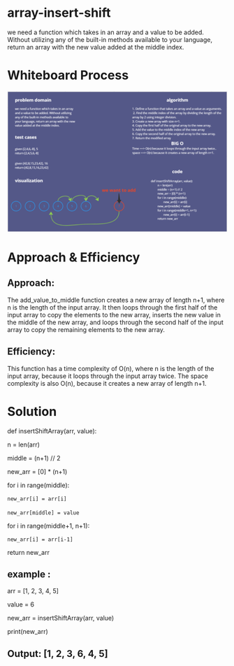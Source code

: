 # array-insert-shift
we need a function which takes in an array and a value to be added. Without utilizing any of the built-in methods available to your language, return an array with the new value added at the middle index.

# Whiteboard Process


![array-insert-shift](./../screenshots/CC2.png)



# Approach & Efficiency


## Approach:
The add_value_to_middle function creates a new array of length n+1, where n is the length of the input array. It then loops through the first half of the input array to copy the elements to the new array, inserts the new value in the middle of the new array, and loops through the second half of the input array to copy the remaining elements to the new array.

## Efficiency:
This function has a time complexity of O(n), where n is the length of the input array, because it loops through the input array twice. The space complexity is also O(n), because it creates a new array of length n+1.


# Solution

def insertShiftArray(arr, value):

  n = len(arr)

  middle = (n+1) // 2

  new_arr = [0] * (n+1)

  for i in range(middle):

    new_arr[i] = arr[i]

    new_arr[middle] = value

  for i in range(middle+1, n+1):

    new_arr[i] = arr[i-1]

  return new_arr


## example :


arr = [1, 2, 3, 4, 5]

value = 6

new_arr = insertShiftArray(arr, value)

print(new_arr) 

## Output: [1, 2, 3, 6, 4, 5]